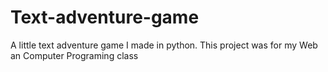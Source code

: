 # Text-adventure-game
A little text adventure game I made in python. This project was for my Web an Computer Programing class
